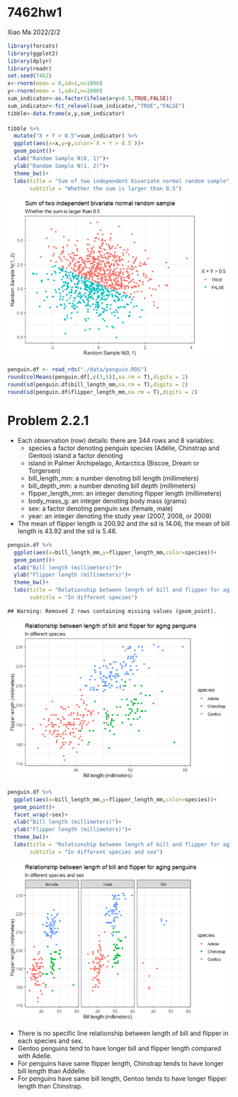 7462hw1
================
Xiao Ma
2022/2/2

``` r
library(forcats)
library(ggplot2)
library(dplyr)
library(readr)
set.seed(7462)
x<-rnorm(mean = 0,sd=1,n=1000)
y<-rnorm(mean = 1,sd=2,n=1000)
sum_indicator<-as.factor(ifelse(x+y>0.5,TRUE,FALSE))
sum_indicator<-fct_relevel(sum_indicator,"TRUE","FALSE")
tibble<-data.frame(x,y,sum_indicator)

tibble %>%
  mutate("X + Y > 0.5"=sum_indicator) %>%
  ggplot(aes(x=x,y=y,color=`X + Y > 0.5`))+
  geom_point()+
  xlab("Random Sample N(0, 1)")+
  ylab("Random Sample N(1, 2)")+
  theme_bw()+
  labs(title = "Sum of two independent bivariate normal random sample",
       subtitle = "Whether the sum is larger than 0.5")
```

![](pubh7462_hw1_ma000332_files/figure-gfm/unnamed-chunk-1-1.png)<!-- -->

``` r
penguin.df <- read_rds("./data/penguin.RDS")
round(colMeans(penguin.df[,c(3,5)],na.rm = T),digits = 2)
round(sd(penguin.df$bill_length_mm,na.rm = T),digits = 2)
round(sd(penguin.df$flipper_length_mm,na.rm = T),digits = 2)
```

# Problem 2.2.1

-   Each observation (row) details: there are 344 rows and 8 variables:
    -   species a factor denoting penguin species (Adélie, Chinstrap and
        Gentoo) island a factor denoting
    -   island in Palmer Archipelago, Antarctica (Biscoe, Dream or
        Torgersen)
    -   bill\_length\_mm: a number denoting bill length (millimeters)
    -   bill\_depth\_mm: a number denoting bill depth (millimeters)
    -   flipper\_length\_mm: an integer denoting flipper length
        (millimeters)
    -   body\_mass\_g: an integer denoting body mass (grams)
    -   sex: a factor denoting penguin sex (female, male)
    -   year: an integer denoting the study year (2007, 2008, or 2009)
-   The mean of flipper length is 200.92 and the sd is 14.06, the mean
    of bill length is 43.92 and the sd is 5.46.

``` r
penguin.df %>%
  ggplot(aes(x=bill_length_mm,y=flipper_length_mm,color=species))+
  geom_point()+
  xlab("Bill length (millimeters)")+
  ylab("Flipper length (millimeters)")+
  theme_bw()+
  labs(title = "Relationship between lengrh of bill and flipper for aging penguins",
       subtitle = "In different species")
```

    ## Warning: Removed 2 rows containing missing values (geom_point).

![](pubh7462_hw1_ma000332_files/figure-gfm/unnamed-chunk-3-1.png)<!-- -->

``` r
penguin.df %>%
  ggplot(aes(x=bill_length_mm,y=flipper_length_mm,color=species))+
  geom_point()+
  facet_wrap(~sex)+
  xlab("Bill length (millimeters)")+
  ylab("Flipper length (millimeters)")+
  theme_bw()+
  labs(title = "Relationship between lengrh of bill and flipper for aging penguins",
       subtitle = "In different species and sex")
```

![](pubh7462_hw1_ma000332_files/figure-gfm/unnamed-chunk-4-1.png)<!-- -->

-   There is no specific line relationship between length of bill and
    flipper in each species and sex.
-   Gentoo penguins tend to have longer bill and flipper length compared
    with Adelle.
-   For penguins have same flipper length, Chinstrap tends to have
    longer bill length than Addelle.
-   For penguins have same bill length, Gentoo tends to have longer
    flipper length than Chinstrap.
